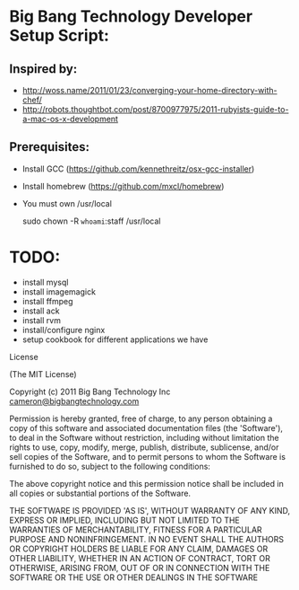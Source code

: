 # Big Bang Technology Developer Setup Script:

## Inspired by: 

* http://woss.name/2011/01/23/converging-your-home-directory-with-chef/
* http://robots.thoughtbot.com/post/8700977975/2011-rubyists-guide-to-a-mac-os-x-development

## Prerequisites: 

* Install GCC (https://github.com/kennethreitz/osx-gcc-installer)
* Install homebrew (https://github.com/mxcl/homebrew)
* You must own /usr/local

    sudo chown -R `whoami`:staff /usr/local

# TODO:

* install mysql
* install imagemagick
* install ffmpeg
* install ack
* install rvm
* install/configure nginx
* setup cookbook for different applications we have


License

(The MIT License)

Copyright (c) 2011 Big Bang Technology Inc <cameron@bigbangtechnology.com>

Permission is hereby granted, free of charge, to any person obtaining a copy of this software and associated documentation files (the 'Software'), to deal in the Software without restriction, including without limitation the rights to use, copy, modify, merge, publish, distribute, sublicense, and/or sell copies of the Software, and to permit persons to whom the Software is furnished to do so, subject to the following conditions:

The above copyright notice and this permission notice shall be included in all copies or substantial portions of the Software.

THE SOFTWARE IS PROVIDED 'AS IS', WITHOUT WARRANTY OF ANY KIND, EXPRESS OR IMPLIED, INCLUDING BUT NOT LIMITED TO THE WARRANTIES OF MERCHANTABILITY, FITNESS FOR A PARTICULAR PURPOSE AND NONINFRINGEMENT. IN NO EVENT SHALL THE AUTHORS OR COPYRIGHT HOLDERS BE LIABLE FOR ANY CLAIM, DAMAGES OR OTHER LIABILITY, WHETHER IN AN ACTION OF CONTRACT, TORT OR OTHERWISE, ARISING FROM, OUT OF OR IN CONNECTION WITH THE SOFTWARE OR THE USE OR OTHER DEALINGS IN THE SOFTWARE
